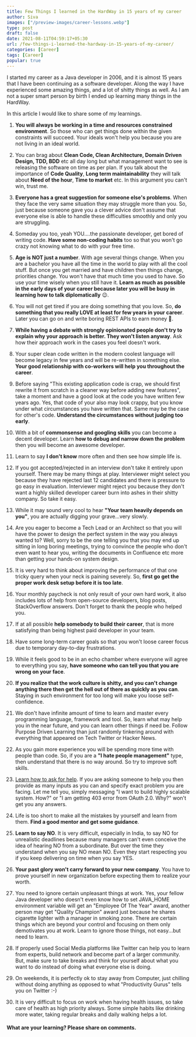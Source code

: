 ```yaml
---
title: Few Things I learned in the HardWay in 15 years of my career
author: Siva
images: ["/preview-images/career-lessons.webp"]
type: post
draft: false
date: 2021-08-11T04:59:17+05:30
url: /few-things-i-learned-the-hardway-in-15-years-of-my-career/
categories: [Career]
tags: [Career]
popular: true
---
```


I started my career as a Java developer in 2006, and it is almost 15 years that I have been continuing as a software developer.
Along the way I have experienced some amazing things, and a lot of shitty things as well. As I am not a super smart person by birth I ended up learning many things in the HardWay. 

In this article I would like to share some of my learnings.

1. **You will always be working in a time and resources constrained environment**. So those who can get things done within the given constraints will succeed. 
Your ideals won't help you because you are not living in an ideal world.

2. You can brag about **Clean Code, Clean Architecture, Domain Driven Design, TDD, BDD** etc all day long but what management want to see is releasing the software on time as per plan. If you talk about the importance of **Code Quality**, **Long term maintainability** they will talk about **Need of the hour**, **Time to market** etc. In this argument you can't win, trust me.

3. **Everyone has a great suggestion for someone else's problems**. When they face the very same situation they may struggle more than you. So, just because someone gave you a clever advice don't assume that everyone else is able to handle these difficulties smoothly and only you are struggling.

4. Someday you too, yeah YOU....the passionate developer, get bored of writing code. **Have some non-coding habits** too so that you won't go crazy not knowing what to do with your free time. 

5. **Age is NOT just a number**. With age several things change. When you are a bachelor you have all the time in the world to play with all the cool stuff. But once you get married and have children then things change, priorities change. You won't have that much time you used to have. So use your time wisely when you still have it. **Learn as much as possible in the early days of your career because later you will be busy in learning how to talk diplomatically** :wink:.

6. You will not get tired if you are doing something that you love. So, **do something that you really LOVE at least for few years in your career**. 
Later you can go on and write boring REST APIs to earn money :money_mouth_face:.

7. **While having a debate with strongly opinionated people don't try to explain why your approach is better. They won't listen anyway**. Ask how their approach work in the cases you feel doesn't work.

8. Your super clean code written in the modern coolest language will become legacy in few years and will be re-written in something else. **Your good relationship with co-workers will help you throughout the career**.

9. Before saying "This existing application code is crap, we should first rewrite it from scratch in a cleaner way before adding new features", take a moment and have a good look at the code you have written few years ago. Yes, that code of your also may look crappy, but you know under what circumstances you have written that. Same may be the case for other's code. **Understand the circumstances without judging too early**.

10. With a bit of **commonsense and googling skills** you can become a decent developer. Learn **how to debug and narrow down the problem** then you will become an awesome developer.

11. Learn to say **I don't know** more often and then see how simple life is.

12. If you got accepted/rejected in an interview don't take it entirely upon yourself. There may be many things at play. Interviewer might select you because they have rejected last 12 candidates and there is pressure to go easy in evaluation. Interviewer might reject you because they don't want a highly skilled developer career burn into ashes in their shitty company. So take it easy. 

13. While it may sound very cool to hear **"Your team heavily depends on you"**, you are actually digging your grave...very slowly.

14. Are you eager to become a Tech Lead or an Architect so that you will have the power to design the perfect system in the way you always wanted to? Well, sorry to be the one telling you that you may end up sitting in long boring meetings, trying to convince the people who don't even want to hear you, writing the documents in Confluence etc more than getting your hands-on system design.

15. It is very hard to think about improving the performance of that one tricky query when your neck is paining severely. So, **first go get the proper work desk setup before it is too late**.

16. Your monthly paycheck is not only result of your own hard work, it also includes lots of help from open-source developers, blog posts, StackOverflow answers. Don't forget to thank the people who helped you.
 
17. If at all possible **help somebody to build their career**, that is more satisfying than being highest paid developer in your team.

18. Have some long-term career goals so that you won't loose career focus due to temporary day-to-day frustrations. 

19. While it feels good to be in an echo chamber where everyone will agree to everything you say, **have someone who can tell you that you are wrong on your face**.

20. **If you realize that the work culture is shitty, and you can't change anything there then get the hell out of there as quickly as you can**. Staying in such environment for too long will make you loose self-confidence.

21. We don't have infinite amount of time to learn and master every programming language, framework and tool. So, learn what may help you in the near future, and you can learn other things if need be. Follow Purpose Driven Learning than just randomly tinkering around with everything that appeared on Tech Twitter or Hacker News.

22. As you gain more experience you will be spending more time with people than code. So, if you are a **"I hate people management"** type, then understand that there is no way around. So try to improve soft skills.

23. [Learn how to ask for help](https://stackoverflow.com/help/minimal-reproducible-example). If you are asking someone to help you then provide as many inputs as you can and specify exact problem you are facing. Let me tell you, simply messaging "I want to build highly scalable system. How?" or "I am getting 403 error from OAuth 2.0. Why?" won't get you any answers.

24. Life is too short to make all the mistakes by yourself and learn from them. **Find a good mentor and get some guidance**.

25. **Learn to say NO**. It is very difficult, especially in India, to say NO for unrealistic deadlines because many managers can't even conceive the idea of hearing NO from a subordinate. But over the time they understand when you say NO mean NO. Even they start respecting you if you keep delivering on time when you say YES.

26. **Your past glory won't carry forward to your new company**. You have to prove yourself in new organization before expecting them to realize your worth.

27. You need to ignore certain unpleasant things at work. Yes, your fellow Java developer who doesn't even know how to set JAVA_HOME environment variable will get an "Employee Of The Year" award, another person may get "Quality Champion" award just because he shares cigarette lighter with a manager in smoking zone. There are certain things which are beyond your control and focusing on them only demotivates you at work. Learn to ignore those things, not easy...but need to learn.

28. If properly used Social Media platforms like Twitter can help you to learn from experts, build network and become part of a larger community. But, make sure to take breaks and think for yourself about what you want to do instead of doing what everyone else is doing.

29. On weekends, it is perfectly ok to stay away from Computer, just chilling without doing anything as opposed to what "Productivity Gurus" tells you on Twitter :-)

30. It is very difficult to focus on work when having health issues, so take care of health as high priority always. Some simple habits like drinking more water, taking regular breaks and daily walking helps a lot.

#### What are your learning? Please share on comments.


